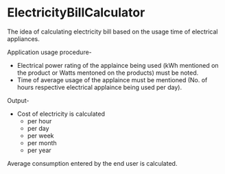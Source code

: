 # ElectricityBillCalculator
The idea of calculating electricity bill based on the usage time of electrical appliances.

Application usage procedure-
  *  Electrical power rating of the applaince being used (kWh mentioned on the product or Watts mentoned on the products) must be noted.
  *  Time of average usage of the applaince must be mentioned (No. of hours respective electrical applaince being used per day).

Output-
  *  Cost of electricity is calculated
      *  per hour
      *  per day
      *  per week
      *  per month
      *  per year

Average consumption entered by the end user is calculated.
